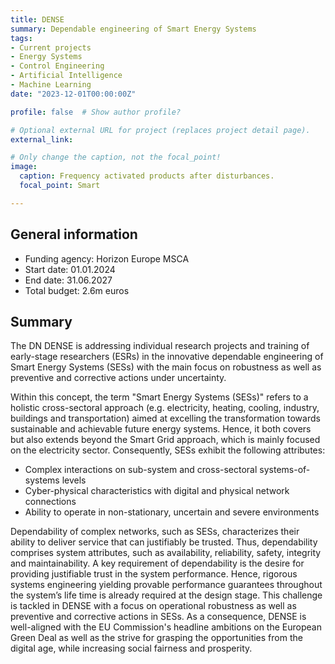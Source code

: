 ```yaml
---
title: DENSE
summary: Dependable engineering of Smart Energy Systems
tags:
- Current projects
- Energy Systems
- Control Engineering
- Artificial Intelligence
- Machine Learning
date: "2023-12-01T00:00:00Z"

profile: false  # Show author profile?

# Optional external URL for project (replaces project detail page).
external_link:

# Only change the caption, not the focal_point!
image:
  caption: Frequency activated products after disturbances.
  focal_point: Smart

---
```


## General information

- Funding agency: Horizon Europe MSCA
- Start date: 01.01.2024
- End date: 31.06.2027
- Total budget: 2.6m euros

## Summary

The DN DENSE is addressing individual research projects and training of early-stage researchers (ESRs) in the innovative dependable engineering of Smart Energy Systems (SESs) with the main focus on robustness as well as preventive and corrective actions under uncertainty.

Within this concept, the term "Smart Energy Systems (SESs)" refers to a holistic cross-sectoral approach (e.g. electricity, heating, cooling, industry, buildings and transportation) aimed at excelling the transformation towards sustainable and achievable future energy systems. Hence, it both covers but also extends beyond the Smart Grid approach, which is mainly focused on the electricity sector. Consequently, SESs exhibit the following attributes:

- Complex interactions on sub-system and cross-sectoral systems-of-systems levels
- Cyber-physical characteristics with digital and physical network connections
- Ability to operate in non-stationary, uncertain and severe environments

Dependability of complex networks, such as SESs, characterizes their ability to deliver service that can justifiably be trusted. Thus, dependability comprises system attributes, such as availability, reliability, safety, integrity and maintainability. A key requirement of dependability is the desire for providing justifiable trust in the system performance. Hence, rigorous systems engineering yielding provable performance guarantees throughout the system’s life time is already required at the design stage. This challenge is tackled in DENSE with a focus on operational robustness as well as preventive and corrective actions in SESs. As a consequence, DENSE is well-aligned with the EU Commission's headline ambitions on the European Green Deal as well as the strive for grasping the opportunities from the digital age, while increasing social fairness and prosperity.
